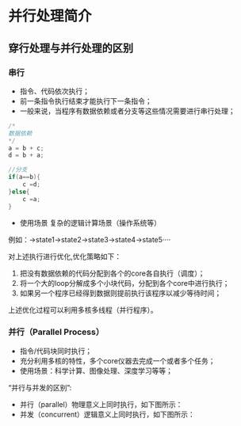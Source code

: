 # 并行处理简介

## 穿行处理与并行处理的区别
### 串行
- 指令、代码依次执行；
- 前一条指令执行结束才能执行下一条指令；
- 一般来说，当程序有数据依赖或者分支等这些情况需要进行串行处理；

```C++
/*
数据依赖
*/
a = b + c;
d = b + a;
```
```C++
//分支
if(a==b){
    c =d;
}else{
    c =a;
}

```
- 使用场景
  复杂的逻辑计算场景（操作系统等）

例如：->state1->state2->state3->state4->state5····

对上述执行进行优化,优化策略如下：

1. 把没有数据依赖的代码分配到各个的core各自执行（调度）；
2. 将一个大的loop分解成多个小块代码，分配到各个core中进行执行；
3. 如果另一个程序已经得到数据则提前执行该程序以减少等待时间；

上述优化过程可以利用多核多线程（并行程序）。

### 并行（Parallel Process）

- 指令/代码块同时执行；
- 充分利用多核的特性，多个core仪器去完成一个或者多个任务；
- 使用场景：科学计算、图像处理、深度学习等等；
  
“并行与并发的区别”:

- 并行（parallel）物理意义上同时执行，如下图所示：
- 并发（concurrent）逻辑意义上同时执行，如下图所示：
  


